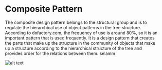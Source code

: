 # Composite Pattern

The composite design pattern belongs to the structural group and is to regulate the hierarchical use of object patterns in the tree structure. According to dofactory.com, the frequency of use is around 80%, so it is an important pattern that is used frequently. It is a design pattern that creates the parts that make up the structure in the community of objects that make up a structure according to the hierarchical structure of the tree and provides order for the relations between them.
selamm

![alt text](https://github.com/eteration-bootcamp/2020-bootcamp-team-9/blob/master/Homework/CompositePattern/images/CompositePatternUMLClassDiagram.png?raw=true)
